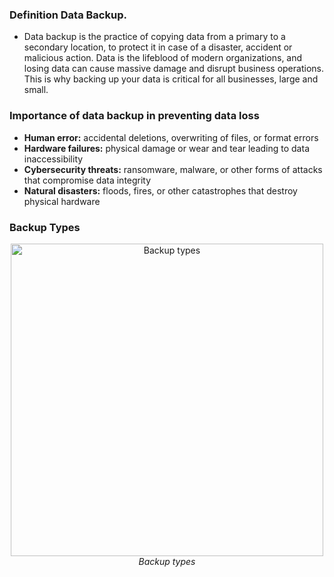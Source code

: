 

### Definition Data Backup.

+ Data backup is the practice of copying data from a primary to a secondary location, to protect it in case of a disaster, accident or malicious action. Data is the lifeblood of modern organizations, and losing data can cause massive damage and disrupt business operations. This is why backing up your data is critical for all businesses, large and small.

### Importance of data backup in preventing data loss

+ **Human error:** accidental deletions, overwriting of files, or format errors
+ **Hardware failures:** physical damage or wear and tear leading to data inaccessibility
+ **Cybersecurity threats:** ransomware, malware, or other forms of attacks that compromise data integrity
+ **Natural disasters:** floods, fires, or other catastrophes that destroy physical hardware

### Backup Types


<p align="center" width="100%">
<img width="500" src=" " alt="Backup types"/><br><em>Backup types </em></p>
